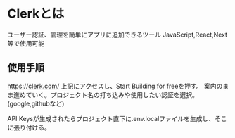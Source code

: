 # Clerkとは
ユーザー認証、管理を簡単にアプリに追加できるツール
JavaScript,React,Next等で使用可能

## 使用手順
https://clerk.com/
上記にアクセスし、Start Building for freeを押す。
案内のまま進めていく。プロジェクト名の打ち込みや使用したい認証を選択。(google,githubなど)

API Keysが生成されたらプロジェクト直下に.env.localファイルを生成し、そこに張り付ける。

